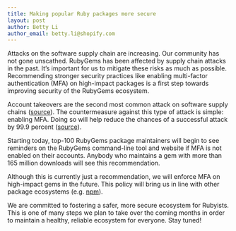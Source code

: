```yaml
---
title: Making popular Ruby packages more secure
layout: post
author: Betty Li
author_email: betty.li@shopify.com
---
```


Attacks on the software supply chain are increasing. Our community has not gone unscathed. RubyGems has been affected by supply chain attacks in the past. It’s important for us to mitigate these risks as much as possible. Recommending stronger security practices like enabling multi-factor authentication (MFA) on high-impact packages is a first step towards improving security of the RubyGems ecosystem.

Account takeovers are the second most common attack on software supply chains ([source](https://arxiv.org/abs/2002.01139)). The countermeasure against this type of attack is simple: enabling MFA. Doing so will help reduce the chances of a successful attack by 99.9 percent ([source](https://www.microsoft.com/security/blog/2019/08/20/one-simple-action-you-can-take-to-prevent-99-9-percent-of-account-attacks/)).

Starting today, top-100 RubyGems package maintainers will begin to see reminders on the RubyGems command-line tool and website if MFA is not enabled on their accounts. Anybody who maintains a gem with more than 165 million downloads will see this recommendation.

Although this is currently just a recommendation, we will enforce MFA on high-impact gems in the future. This policy will bring us in line with other package ecosystems (e.g. [npm](https://github.blog/2022-02-01-top-100-npm-package-maintainers-require-2fa-additional-security/)).

We are committed to fostering a safer, more secure ecosystem for Rubyists. This is one of many steps we plan to take over the coming months in order to maintain a healthy, reliable ecosystem for everyone. Stay tuned!
